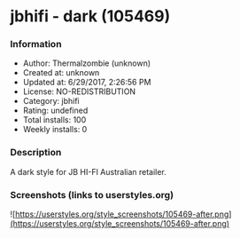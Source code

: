 # jbhifi - dark (105469)

### Information
- Author: Thermalzombie (unknown)
- Created at: unknown
- Updated at: 6/29/2017, 2:26:56 PM
- License: NO-REDISTRIBUTION
- Category: jbhifi
- Rating: undefined
- Total installs: 100
- Weekly installs: 0


### Description
A dark style for JB HI-FI Australian retailer.


### Screenshots (links to userstyles.org)
![https://userstyles.org/style_screenshots/105469-after.png](https://userstyles.org/style_screenshots/105469-after.png)


